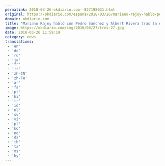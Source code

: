 ```yaml
---
permalink: 2018-03-26-okdiario.com--827198031.html
original: https://okdiario.com/espana/2018/03/26/mariano-rajoy-hablo-pedro-sanchez-albert-rivera-detencion-puigdemont-2025206
domain: okdiario.com
title: "Mariano Rajoy habló con Pedro Sánchez y Albert Rivera tras la detención de Puigdemont"
image: https://okdiario.com/img/2016/08/27/tres-27.jpg
date: 2018-03-26 11:59:19
category: news
translations: 
 - 'en'
 - 'de'
 - 'ru'
 - 'ja'
 - 'fr'
 - 'it'
 - 'zh-CN'
 - 'zh-TW'
 - 'ar'
 - 'fa'
 - 'pt'
 - 'hi'
 - 'tr'
 - 'id'
 - 'nl'
 - 'sv'
 - 'vi'
 - 'pl'
 - 'ko'
 - 'no'
 - 'da'
 - 'th'
 - 'ta'
 - 'ms'
 - 'hy'
---
```


